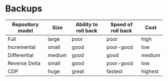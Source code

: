 # Backups


| Repository model | Size | Ability to roll back | Speed of roll back | Cost |
| --- | --- | --- | --- | --- |
| Full | large | poor | poor | high |
| Incremental | small | good | poor-good | low |
| Differential | medium | good | good | medium |
| Reverse Delta | small | good | poor-good | low |
| CDP | huge | great | fastest | highest |
